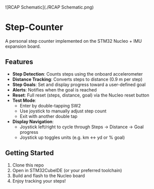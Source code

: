 ![RCAP Schematic](./RCAP Schematic.png)

# Step-Counter

A personal step counter implemented on the STM32 Nucleo + IMU expansion board.

## Features

- **Step Detection**: Counts steps using the onboard accelerometer  
- **Distance Tracking**: Converts steps to distance (0.9 m per step)  
- **Step Goals**: Set and display progress toward a user-defined goal  
- **Alerts**: Notifies when the goal is reached  
- **Reset**: Full reset (steps, distance, goal) via the Nucleo reset button  
- **Test Mode**:  
  - Enter by double-tapping SW2  
  - Use joystick to manually adjust step count  
  - Exit with another double tap  
- **Display Navigation**:  
  - Joystick left/right to cycle through Steps → Distance → Goal progress  
  - Joystick up toggles units (e.g. km ↔ yd or % goal)

## Getting Started

1. Clone this repo  
2. Open in STM32CubeIDE (or your preferred toolchain)  
3. Build and flash to the Nucleo board  
4. Enjoy tracking your steps!

